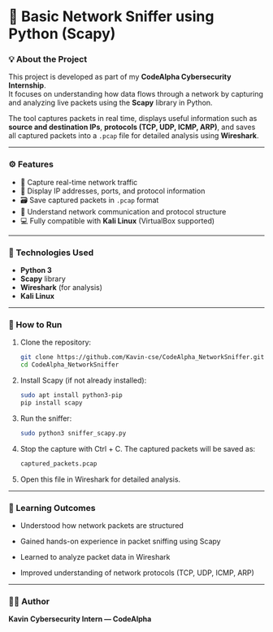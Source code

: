 # 🔐 Basic Network Sniffer using Python (Scapy)

### 💡 About the Project
This project is developed as part of my **CodeAlpha Cybersecurity Internship**.  
It focuses on understanding how data flows through a network by capturing and analyzing live packets using the **Scapy** library in Python.

The tool captures packets in real time, displays useful information such as **source and destination IPs**, **protocols (TCP, UDP, ICMP, ARP)**, and saves all captured packets into a `.pcap` file for detailed analysis using **Wireshark**.

---

### ⚙️ Features
- 📡 Capture real-time network traffic  
- 🧩 Display IP addresses, ports, and protocol information  
- 🗃️ Save captured packets in `.pcap` format  
- 🧠 Understand network communication and protocol structure  
- 💻 Fully compatible with **Kali Linux** (VirtualBox supported)

---

### 🧰 Technologies Used
- **Python 3**
- **Scapy** library
- **Wireshark** (for analysis)
- **Kali Linux**

---

### 🚀 How to Run

1. Clone the repository:
   ```bash
   git clone https://github.com/Kavin-cse/CodeAlpha_NetworkSniffer.git
   cd CodeAlpha_NetworkSniffer
2. Install Scapy (if not already installed):
   ```bash
   sudo apt install python3-pip
   pip install scapy
3. Run the sniffer:
   ```bash
   sudo python3 sniffer_scapy.py
4. Stop the capture with Ctrl + C.
   The captured packets will be saved as:
   ```bash
   captured_packets.pcap
5. Open this file in Wireshark for detailed analysis.

---

### 🧠 Learning Outcomes

- Understood how network packets are structured

- Gained hands-on experience in packet sniffing using Scapy

- Learned to analyze packet data in Wireshark

- Improved understanding of network protocols (TCP, UDP, ICMP, ARP)

---

### 🧑‍💻 Author

**Kavin**
**Cybersecurity Intern — CodeAlpha**

